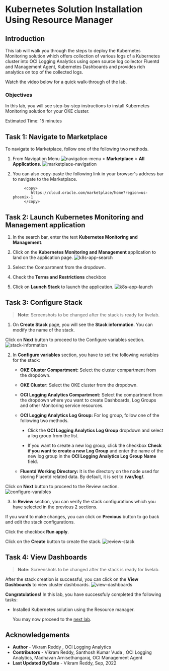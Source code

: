 # Kubernetes Solution Installation Using Resource Manager

## Introduction

This lab will walk you through the steps to deploy the Kubernetes Monitoring solution which offers collection of various logs of a Kubernetes cluster into OCI Logging Analytics using open source log collector Fluentd and Management Agent, Kubernetes Dashboards and provides rich analytics on top of the collected logs. 

Watch the video below for a quick walk-through of the lab.


### Objectives

In this lab, you will see step-by-step instructions to install Kubernetes Monitoring solution for your OKE cluster.

Estimated Time: 15 minutes

## Task 1: Navigate to Marketplace

To navigate to Marketplace, follow one of the following two methods.

1. From Navigation Menu ![navigation-menu](images/navigation-menu.png) > **Marketplace** > **All Applications**.
![marketplace-navigation](./images/marketplace-navigation.gif " ")

2. You can also copy-paste the following link in your browser's address bar to navigate to the Marketplace.
    ```
         <copy>
            https://cloud.oracle.com/marketplace/home?region=us-phoenix-1
         </copy>   
    ```

## Task 2: Launch Kubernetes Monitoring and Management application
    
1. In the search bar, enter the text **Kubernetes Monitoring and Management**.

2. Click on the **Kubernetes Monitoring and Management** application to land on the application page.
![k8s-app-search](./images/k8s-app-search.png " ")

3. Select the Compartment from the dropdown.

4. Check the **Terms and Restrictions** checkbox

5. Click on **Launch Stack** to launch the application.
![k8s-app-launch](./images/k8s-app-launch.png " ")

## Task 3: Configure Stack

> **Note:** Screenshots to be changed after the stack is ready for livelab.

1. On **Create Stack** page, you will see the **Stack information**. You can modify the name of the stack. 

  Click on **Next** button to proceed to the Configure variables section.
  ![stack-information](./images/stack-information.png " ")
  

2. In **Configure variables** section, you have to set the following variables for the stack:

    - **OKE Cluster Compartment:** Select the cluster compartment from the dropdown.

    - **OKE Cluster:** Select the OKE cluster from the dropdown.

    - **OCI Logging Analytics Compartment:** Select the compartment from the dropdown where you want to create Dashboards, Log Groups and other Monitoring service resources.

    - **OCI Logging Analytics Log Group:** For log group, follow one of the following two methods.
        - Click the **OCI Logging Analytics Log Group** dropdown and select a log group from the list.

        - If you want to create a new log group, click the checkbox **Check if you want to create a new Log Group** and enter the name of the new log group in the **OCI Logging Analytics Log Group Name** field.

    - **Fluentd Working Directory:** It is the directory on the node used for storing Fluentd related data. By default, it is set to **/var/log/**.

  Click on **Next** button to proceed to the Review section.
  ![configure-varaibles](./images/configure-varaibles.png " ")

3. In **Review** section, you can verify the stack configurations which you have selected in the previous 2 sections.

  If you want to make changes, you can click on **Previous** button to go back and edit the stack configurations.

  Click the checkbox **Run apply**.

  Click on the **Create** button to create the stack.
  ![review-stack](./images/review-stack.png " ")
  

## Task 4: View Dashboards
> **Note:** Screenshots to be changed after the stack is ready for livelab.

After the stack creation is successful, you can click on the **View Dashboards** to view cluster dashboards.
![view-dashboards](./images/view-dashboards.png " ")


**Congratulations!** In this lab, you have successfuly completed the following tasks:
- Installed Kubernetes solution using the Resource manager.

  You may now proceed to the [next lab](#next).

## Acknowledgements
* **Author** - Vikram Reddy , OCI Logging Analytics
* **Contributors** -  Vikram Reddy, Santhosh Kumar Vuda , OCI Logging Analytics, Madhavan Arnisethangaraj, OCI Management Agent
* **Last Updated By/Date** - Vikram Reddy, Sep, 2022
